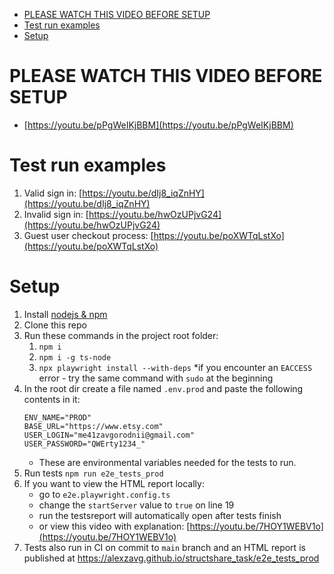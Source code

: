 - [PLEASE WATCH THIS VIDEO BEFORE SETUP](#please-watch-this-video-before-setup)
- [Test run examples](#test-run-examples)
- [Setup](#setup)

# PLEASE WATCH THIS VIDEO BEFORE SETUP 
- [https://youtu.be/pPgWeIKjBBM](https://youtu.be/pPgWeIKjBBM)

# Test run examples
1. Valid sign in: [https://youtu.be/dIj8_iqZnHY](https://youtu.be/dIj8_iqZnHY)
2. Invalid sign in: [https://youtu.be/hwOzUPjvG24](https://youtu.be/hwOzUPjvG24)
3. Guest user checkout process: [https://youtu.be/poXWTqLstXo](https://youtu.be/poXWTqLstXo)

# Setup
1. Install [nodejs & npm](https://nodejs.org/en/) 
2. Clone this repo
3. Run these commands in the project root folder:
   1. `npm i`
   2. `npm i -g ts-node`
   3. `npx playwright install --with-deps`
   *if you encounter an `EACCESS` error - try the same command with `sudo` at the beginning
4. In the root dir create a file named `.env.prod` and paste the following contents in it:
   ```
   ENV_NAME="PROD"
   BASE_URL="https://www.etsy.com"
   USER_LOGIN="me41zavgorodnii@gmail.com"
   USER_PASSWORD="QWErty1234_"
   ```
   - These are environmental variables needed for the tests to run.
5. Run tests `npm run e2e_tests_prod`
6. If you want to view the HTML report locally:
   - go to `e2e.playwright.config.ts`
   - change the `startServer` value to `true` on line 19
   - run the testsreport will automatically open after tests finish
   - or view this video with explanation: [https://youtu.be/7HOY1WEBV1o](https://youtu.be/7HOY1WEBV1o)
7. Tests also run in CI on commit to `main` branch and an HTML report is published at https://alexzavg.github.io/structshare_task/e2e_tests_prod
